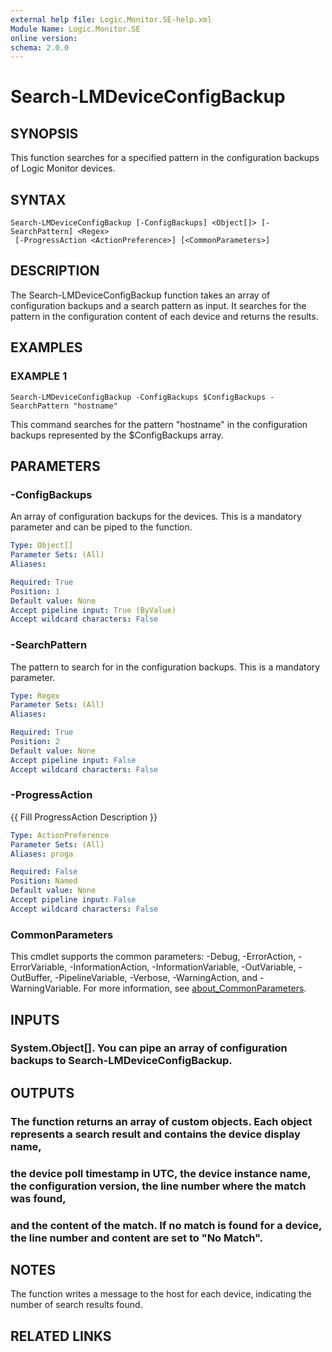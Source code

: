 ```yaml
---
external help file: Logic.Monitor.SE-help.xml
Module Name: Logic.Monitor.SE
online version:
schema: 2.0.0
---
```


# Search-LMDeviceConfigBackup

## SYNOPSIS
This function searches for a specified pattern in the configuration backups of Logic Monitor devices.

## SYNTAX

```
Search-LMDeviceConfigBackup [-ConfigBackups] <Object[]> [-SearchPattern] <Regex>
 [-ProgressAction <ActionPreference>] [<CommonParameters>]
```

## DESCRIPTION
The Search-LMDeviceConfigBackup function takes an array of configuration backups and a search pattern as input. 
It searches for the pattern in the configuration content of each device and returns the results.

## EXAMPLES

### EXAMPLE 1
```
Search-LMDeviceConfigBackup -ConfigBackups $ConfigBackups -SearchPattern "hostname"
```

This command searches for the pattern "hostname" in the configuration backups represented by the $ConfigBackups array.

## PARAMETERS

### -ConfigBackups
An array of configuration backups for the devices.
This is a mandatory parameter and can be piped to the function.

```yaml
Type: Object[]
Parameter Sets: (All)
Aliases:

Required: True
Position: 1
Default value: None
Accept pipeline input: True (ByValue)
Accept wildcard characters: False
```

### -SearchPattern
The pattern to search for in the configuration backups.
This is a mandatory parameter.

```yaml
Type: Regex
Parameter Sets: (All)
Aliases:

Required: True
Position: 2
Default value: None
Accept pipeline input: False
Accept wildcard characters: False
```

### -ProgressAction
{{ Fill ProgressAction Description }}

```yaml
Type: ActionPreference
Parameter Sets: (All)
Aliases: proga

Required: False
Position: Named
Default value: None
Accept pipeline input: False
Accept wildcard characters: False
```

### CommonParameters
This cmdlet supports the common parameters: -Debug, -ErrorAction, -ErrorVariable, -InformationAction, -InformationVariable, -OutVariable, -OutBuffer, -PipelineVariable, -Verbose, -WarningAction, and -WarningVariable. For more information, see [about_CommonParameters](http://go.microsoft.com/fwlink/?LinkID=113216).

## INPUTS

### System.Object[]. You can pipe an array of configuration backups to Search-LMDeviceConfigBackup.
## OUTPUTS

### The function returns an array of custom objects. Each object represents a search result and contains the device display name, 
### the device poll timestamp in UTC, the device instance name, the configuration version, the line number where the match was found, 
### and the content of the match. If no match is found for a device, the line number and content are set to "No Match".
## NOTES
The function writes a message to the host for each device, indicating the number of search results found.

## RELATED LINKS
